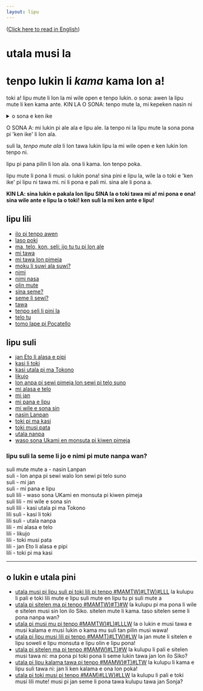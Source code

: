 ```yaml
---
layout: lipu
---
```

([Click here to read in English](index_en.md))

# utala musi la 
# tenpo lukin li *kama* kama lon a!

toki a! lipu mute li lon la mi wile open e tenpo lukin. o sona: awen la lipu mute li ken kama ante. KIN LA O SONA: tenpo mute la, mi kepeken nasin ni

<details>
  <summary>o sona e ken ike</summary>
  <ul>
    <li>ike nanpa wan</li>
    <li>ike nanpa tu</li>
  </ul>
</details>

O SONA A: mi lukin pi ale ala e lipu ale. la tenpo ni la lipu mute la sona pona pi 'ken ike' li lon ala. 

suli la, *tenpo mute ala* li lon tawa lukin lipu la mi wile open e ken lukin lon tenpo ni. 

lipu pi pana pilin li lon ala. ona li kama. lon tenpo poka. 

lipu mute li pona li musi. o lukin pona! sina pini e lipu la, wile la o toki e 'ken ike' pi lipu ni tawa mi. ni li pona e pali mi. sina ale li pona a. 

**KIN LA: sina lukin e pakala lon lipu SINA la o toki tawa mi a! mi pona e ona! sina wile ante e lipu la o toki! ken suli la mi ken ante e lipu!**

## lipu lili

- [ilo pi tenpo awen](/mamtt/lipu-musi/lipu-lili#ilo-pi-tenpo-awen)
- [laso poki](/mamtt/lipu-musi/lipu-lili#laso-poki)
- [ma, telo, kon, seli: ijo tu tu pi lon ale](/mamtt/lipu-musi/lipu-lili#ma-kon-telo-seli)
- [mi tawa](/mamtt/lipu-musi/lipu-lili#mi-tawa)
- [mi tawa lon pimeja](/mamtt/lipu-musi/lipu-lili#mi-tawa-lon-pimeja)
- [moku li suwi ala suwi?](/mamtt/lipu-musi/lipu-lili#moku-li-suwi-ala-suwi)
- [nimi](/mamtt/lipu-musi/lipu-lili#nimi)
- [nimi nasa](/mamtt/lipu-musi/lipu-lili#nimi-nasa)
- [olin mute](/mamtt/lipu-musi/lipu-lili#olin-mute)
- [sina seme?](/mamtt/lipu-musi/lipu-lili#sina-seme)
- [seme li sewi?](/mamtt/lipu-musi/lipu-lili#seme-li-sewi)
- [tawa](/mamtt/lipu-musi/lipu-lili#tawa)
- [tenpo seli li pini la](/mamtt/lipu-musi/lipu-lili#tenpo-seli-li-pini-la)
- [telo tu](/mamtt/lipu-musi/lipu-lili#telo-tu)
- [tomo lape pi Pocatello](/mamtt/lipu-musi/lipu-lili#tomo-lape-pi-pocatello)

## lipu suli

- [jan Eto li alasa e pipi](/mamtt/lipu-musi/lipu-suli/jan-Eto-li-alasa-e-pipi.html)  
- [kasi li toki](/mamtt/lipu-musi/lipu-suli/kasi-li-toki.html)  
- [kasi utala pi ma Tokono](/mamtt/lipu-musi/lipu-suli/kasi-utala-pi-ma-Tokono.html)  
- [likujo](/mamtt/lipu-musi/lipu-suli/likujo.html)  
- [lon anpa pi sewi pimeja lon sewi pi telo suno](/mamtt/lipu-musi/lipu-suli/lon-anpa-pi-sewi-walo-lon-sewi-pi-telo-suno.html)  
- [mi alasa e telo](/mamtt/lipu-musi/lipu-suli/mi-alasa-e-telo.html)  
- [mi jan](/mamtt/lipu-musi/lipu-suli/mi-jan.html)
- [mi pana e lipu](/mamtt/lipu-musi/lipu-suli/mi-pana-e-lipu.html)  
- [mi wile e sona sin](/mamtt/lipu-musi/lipu-suli/mi-wile-e-sona-sin.html)  
- [nasin Lanpan](/mamtt/lipu-musi/lipu-suli/nasin-Lanpan.html)  
- [toki pi ma kasi](/mamtt/lipu-musi/lipu-suli/toki-pi-ma-kasi.html)  
- [toki musi pata](/mamtt/lipu-musi/lipu-suli/toki-musi-pata.html)
- [utala nanpa](/mamtt/lipu-musi/lipu-suli/utala-nanpa.html)    
- [waso sona Ukami en monsuta pi kiwen pimeja](/mamtt/lipu-musi/lipu-suli/waso-sona-Ukami-en-monsuta-pi-kiwen-pimeja.html)

### lipu suli la seme li jo e nimi pi mute nanpa wan?

suli mute mute a - nasin Lanpan  
suli - lon anpa pi sewi walo lon sewi pi telo suno  
suli - mi jan  
suli - mi pana e lipu   
suli lili - waso sona UKami en monsuta pi kiwen pimeja  
suli lili - mi wile e sona sin  
suli lili - kasi utala pi ma Tokono  
lili suli - kasi li toki  
lili suli - utala nanpa  
lili - mi alasa e telo  
lili - likujo  
lili - toki musi pata  
lili - jan Eto li alasa e pipi  
lili - toki pi ma kasi  
  


***

## o lukin e utala pini
- [utala musi pi lipu suli pi toki lili pi tenpo #MAMTW)#LTW)#LLL](/toki-en-lipu/index.md) la kulupu li pali e toki lili mute e lipu suli mute en lipu tu pi suli mute a
- [utala pi sitelen ma pi tenpo #MAMTW)#T)#W](sitelen-ma-nanpa-tu/) la kulupu pi ma pona li wile e sitelen musi sin lon ilo Siko. sitelen mute li kama. taso sitelen seme li pona nanpa wan?
- [utala pi musi mu pi tenpo #MAMTW)#L)#LLLW](musi-mu/) la o lukin e musi tawa e musi kalama e musi lukin o kama mu suli tan pilin musi wawa!
- [utala pi lipu musi lili pi tenpo #MAMT)#LTW)#LW](lipu-lili/) la jan mute li sitelen e lipu soweli e lipu monsuta e lipu olin e lipu pona!
- [utala pi sitelen ma pi tenpo #MAMW)#LT)#W](sitelen-ma/) la kulupu li pali e sitelen musi tawa ni: ma pona pi toki pona li seme lukin tawa jan lon ilo Siko?
- [utala pi lipu kalama tawa pi tenpo #MAMW)#T)#LTW](lipu-kalama-tawa/) la kulupu li kama e lipu suli tawa ni: jan li ken kalama e ona lon poka!
- [utala pi toki musi pi tenpo #MAM)#LLW)#LLW](toki-musi-lili/) la kulupu li pali e toki musi lili mute! musi pi jan seme li pona tawa kulupu tawa jan Sonja?
